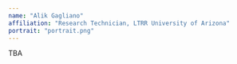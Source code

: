 ```yaml
---
name: "Alik Gagliano"
affiliation: "Research Technician, LTRR University of Arizona"
portrait: "portrait.png"
---
```


TBA
